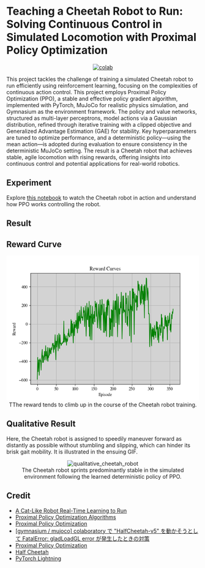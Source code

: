 # Teaching a Cheetah Robot to Run: Solving Continuous Control in Simulated Locomotion with Proximal Policy Optimization

 <div align="center">
    <a href="https://colab.research.google.com/github/reshalfahsi/cheetah-robot-ppo/blob/master/Cheetah_Robot_PPO.ipynb"><img src="https://colab.research.google.com/assets/colab-badge.svg" alt="colab"></a>
    <br />
 </div>



This project tackles the challenge of training a simulated Cheetah robot to run efficiently using reinforcement learning, focusing on the complexities of continuous action control. This project employs Proximal Policy Optimization (PPO), a stable and effective policy gradient algorithm, implemented with PyTorch, MuJoCo for realistic physics simulation, and Gymnasium as the environment framework. The policy and value networks, structured as multi-layer perceptrons, model actions via a Gaussian distribution, refined through iterative training with a clipped objective and Generalized Advantage Estimation (GAE) for stability. Key hyperparameters are tuned to optimize performance, and a deterministic policy—using the mean action—is adopted during evaluation to ensure consistency in the deterministic MuJoCo setting. The result is a Cheetah robot that achieves stable, agile locomotion with rising rewards, offering insights into continuous control and potential applications for real-world robotics.


## Experiment


Explore [this notebook](https://github.com/reshalfahsi/cheetah-robot-ppo/blob/master/Cheetah_Robot_PPO.ipynb) to watch the Cheetah robot in action and understand how PPO works controlling the robot.



## Result

## Reward Curve


<p align="center"> <img src="https://github.com/reshalfahsi/cheetah-robot-ppo/blob/master/assets/reward_curve.png" alt="reward_curve" > <br /> TThe reward tends to climb up in the course of the Cheetah robot training. </p>


## Qualitative Result


Here, the Cheetah robot is assigned to speedily maneuver forward as distantly as possible without stumbling and slipping, which can hinder its brisk gait mobility. It is illustrated in the ensuing GIF.


<p align="center"> <img src="https://github.com/reshalfahsi/cheetah-robot-ppo/blob/master/assets/qualitative_cheetah_robot.gif" alt="qualitative_cheetah_robot" > <br /> The Cheetah robot sprints predominantly stable in the simulated environment following the learned deterministic policy of PPO. </p>


## Credit

- [A Cat-Like Robot Real-Time Learning to Run](http://staff.elka.pw.edu.pl/~pwawrzyn/pub-s/0812_LSCLRR.pdf)
- [Proximal Policy Optimization Algorithms](https://arxiv.org/pdf/1707.06347)
- [Proximal Policy Optimization](https://spinningup.openai.com/en/latest/algorithms/ppo.html)
- [[gymnasium / mujoco] colaboratory で "HalfCheetah-v5" を動かそうとして FatalError: gladLoadGL error が発生したときの対策](https://qiita.com/siruku6/items/7545751b6f4d240427f6)
- [Proximal Policy Optimization](https://keras.io/examples/rl/ppo_cartpole/)
- [Half Cheetah](https://gymnasium.farama.org/environments/mujoco/half_cheetah/)
- [PyTorch Lightning](https://lightning.ai/docs/pytorch/latest/)
